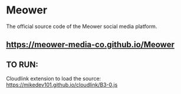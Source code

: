 # Meower
The official source code of the Meower social media platform.

## https://meower-media-co.github.io/Meower

## TO RUN:
Cloudlink extension to load the source: https://mikedev101.github.io/cloudlink/B3-0.js
